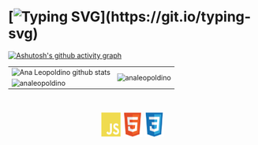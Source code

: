 # [![Typing SVG](https://readme-typing-svg.demolab.com?font=Kdam+Thmor+Pro&size=35&pause=500&color=8C00FF&center=true&vCenter=true&width=1000&lines=Hello+:%29;My+name+is+Ana+Luiza;I+am+18+years+old;I'm+from+Brazil+and+I+live+in+Minas+Gerais;I'm+a+systems+development+student;Welcome+to+my+profile!)](https://git.io/typing-svg)

  
[![Ashutosh's github activity graph](https://github-readme-activity-graph.vercel.app/graph?username=analeopoldino&bg_color=000000&color=8c00ff&line=8c00ff&point=ffffff&area=true&hide_border=true)](https://github.com/ashutosh00710/github-readme-activity-graph)


<!-- Primeira e Terceira Imagem -->
<table >
  <tr>
    <td>
      <img width="100%" height="200px" src="https://github-readme-stats.vercel.app/api?username=analeopoldino&show_icons=true&count_private=true&hide_border=true&title_color=8c00ff&icon_color=8c00ff&text_color=8c00ff&bg_color=000000" alt="Ana Leopoldino github stats"/>
    </td>
    <td rowspan="2">
      <!-- Segunda Imagem -->
      <img width="100%" height="500px" src="https://github-readme-stats.vercel.app/api/top-langs/?username=analeopoldino&layout=pie&hide_border=true&title_color=8c00ff&icon_color=8c00ff&text_color=8c00ff&bg_color=000000" alt="analeopoldino"/>
    </td>
  </tr>
  <tr>
    <td>
      <!-- Terceira Imagem -->
      <img width="100%" height="190px" src="https://github-readme-streak-stats.herokuapp.com?user=analeopoldino&hide_border=true&date_format=M%20j%5B%2C%20Y%5D&currStreakNum=8C00FF&background=000000&border=000000&stroke=8C00FF&ring=8C00FF&fire=8C00FF&sideNums=8C00FF&currStreakLabel=8C00FF&sideLabels=8C00FF&dates=8C00FF&excludeDaysLabel=8C00FF" alt="analeopoldino"/>
    </td>
  </tr>
</table>


##


 <div  align="center" ><br>
  <img align="center" alt="Ana-Js" height="50" width="40" src="https://raw.githubusercontent.com/devicons/devicon/master/icons/javascript/javascript-plain.svg">
  <img align="center" alt="Ana-HTML" height="50" width="40" src="https://raw.githubusercontent.com/devicons/devicon/master/icons/html5/html5-original.svg">
  <img align="center" alt="Ana-CSS" height="50" width="40" src="https://raw.githubusercontent.com/devicons/devicon/master/icons/css3/css3-original.svg">
</div>



